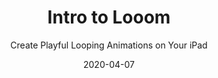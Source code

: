 ---
title: "Intro to Looom"
subtitle: "Create Playful Looping Animations on Your iPad"
desc: "Learn how to create fun, looping animations in an award-winning app."
external_url: https://ttkb.me/looom-class
date: "2020-04-07"
priority: 4
image: "img/looom-thumb.png"
background_color: "#fdb5c1"
categories: ['Animation']
tags: ['iPad', 'Play']
---